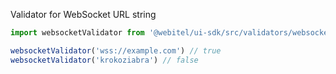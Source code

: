 Validator for WebSocket URL string
```javascript
import websocketValidator from '@webitel/ui-sdk/src/validators/websocketValidator/websocketValidator';

websocketValidator('wss://example.com') // true
websocketValidator('krokoziabra') // false
```
